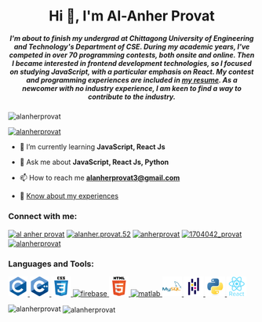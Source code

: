<h1 align="center">Hi 👋, I'm Al-Anher Provat</h1>
<h5 align="center"><p>I'm about to finish my undergrad at Chittagong University of Engineering and Technology's Department of CSE. During my academic years, I've competed in over 70 programming contests, both onsite and online. Then I became interested in frontend development technologies, so I focused on studying JavaScript, with a particular emphasis on React. My contest and programming experiences are included in <a href="https://drive.google.com/file/d/1rrfodiAnGRjrYWpIuceAcgaPfetELJcI/view"> my resume</a>. As a newcomer with no industry experience, I am keen to find a way to contribute to the industry.</p></h5>

<p align="left"> <img src="https://komarev.com/ghpvc/?username=alanherprovat&label=Profile%20views&color=0e75b6&style=flat" alt="alanherprovat" /> </p>

<p align="left"> <a href="https://github.com/ryo-ma/github-profile-trophy"><img src="https://github-profile-trophy.vercel.app/?username=alanherprovat&theme=dracula" alt="alanherprovat"  /></a> </p>

- 🌱 I’m currently learning **JavaScript, React Js**

- 💬 Ask me about **JavaScript, React Js, Python**

- 📫 How to reach me **alanherprovat3@gmail.com**

- 📄 <a href="https://drive.google.com/file/d/1rrfodiAnGRjrYWpIuceAcgaPfetELJcI/view?usp=sharing">Know about my experiences </a>

<h3 align="left">Connect with me:</h3>
<p align="left">
<a href="https://linkedin.com/in/al anher provat" target="blank"><img align="center" src="https://raw.githubusercontent.com/rahuldkjain/github-profile-readme-generator/master/src/images/icons/Social/linked-in-alt.svg" alt="al anher provat" height="30" width="40" /></a>
<a href="https://fb.com/alanher.provat.52" target="blank"><img align="center" src="https://raw.githubusercontent.com/rahuldkjain/github-profile-readme-generator/master/src/images/icons/Social/facebook.svg" alt="alanher.provat.52" height="30" width="40" /></a>
<a href="https://instagram.com/anherprovat" target="blank"><img align="center" src="https://raw.githubusercontent.com/rahuldkjain/github-profile-readme-generator/master/src/images/icons/Social/instagram.svg" alt="anherprovat" height="30" width="40" /></a>
<a href="https://codeforces.com/profile/1704042_provat" target="blank"><img align="center" src="https://raw.githubusercontent.com/rahuldkjain/github-profile-readme-generator/master/src/images/icons/Social/codeforces.svg" alt="1704042_provat" height="30" width="40" /></a>
<a href="https://www.leetcode.com/alanherprovat" target="blank"><img align="center" src="https://raw.githubusercontent.com/rahuldkjain/github-profile-readme-generator/master/src/images/icons/Social/leet-code.svg" alt="alanherprovat" height="30" width="40" /></a>
</p>

<h3 align="left">Languages and Tools:</h3>
<p align="left"> <a href="https://www.cprogramming.com/" target="_blank" rel="noreferrer"> <img src="https://raw.githubusercontent.com/devicons/devicon/master/icons/c/c-original.svg" alt="c" width="40" height="40"/> </a> <a href="https://www.w3schools.com/cpp/" target="_blank" rel="noreferrer"> <img src="https://raw.githubusercontent.com/devicons/devicon/master/icons/cplusplus/cplusplus-original.svg" alt="cplusplus" width="40" height="40"/> </a> <a href="https://www.w3schools.com/css/" target="_blank" rel="noreferrer"> <img src="https://raw.githubusercontent.com/devicons/devicon/master/icons/css3/css3-original-wordmark.svg" alt="css3" width="40" height="40"/> </a> <a href="https://firebase.google.com/" target="_blank" rel="noreferrer"> <img src="https://www.vectorlogo.zone/logos/firebase/firebase-icon.svg" alt="firebase" width="40" height="40"/> </a> <a href="https://www.w3.org/html/" target="_blank" rel="noreferrer"> <img src="https://raw.githubusercontent.com/devicons/devicon/master/icons/html5/html5-original-wordmark.svg" alt="html5" width="40" height="40"/> </a> <a href="https://www.mathworks.com/" target="_blank" rel="noreferrer"> <img src="https://upload.wikimedia.org/wikipedia/commons/2/21/Matlab_Logo.png" alt="matlab" width="40" height="40"/> </a> <a href="https://www.mysql.com/" target="_blank" rel="noreferrer"> <img src="https://raw.githubusercontent.com/devicons/devicon/master/icons/mysql/mysql-original-wordmark.svg" alt="mysql" width="40" height="40"/> </a> <a href="https://pandas.pydata.org/" target="_blank" rel="noreferrer"> <img src="https://raw.githubusercontent.com/devicons/devicon/2ae2a900d2f041da66e950e4d48052658d850630/icons/pandas/pandas-original.svg" alt="pandas" width="40" height="40"/> </a> <a href="https://www.python.org" target="_blank" rel="noreferrer"> <img src="https://raw.githubusercontent.com/devicons/devicon/master/icons/python/python-original.svg" alt="python" width="40" height="40"/> </a> <a href="https://reactjs.org/" target="_blank" rel="noreferrer"> <img src="https://raw.githubusercontent.com/devicons/devicon/master/icons/react/react-original-wordmark.svg" alt="react" width="40" height="40"/> </a> </p>

<p><img align="left" src="https://github-readme-stats.vercel.app/api/top-langs?username=alanherprovat&theme=nord&show_icons=true&locale=en&layout=compact" alt="alanherprovat" /></p>

<p>&nbsp;<img align="center" src="https://github-readme-stats.vercel.app/api?username=alanherprovat&theme=nord&show_icons=true&locale=en" alt="alanherprovat" /></p>
